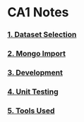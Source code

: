 
# CA1 Notes

### [1. Dataset Selection](1-DatasetSelection.md)

### [2. Mongo Import](2-MongoImport.md)

### [3. Development](3-Development.md)

### [4. Unit Testing](4-UnitTesting.md)

### [5. Tools Used](5-ToolsUsed.md)
